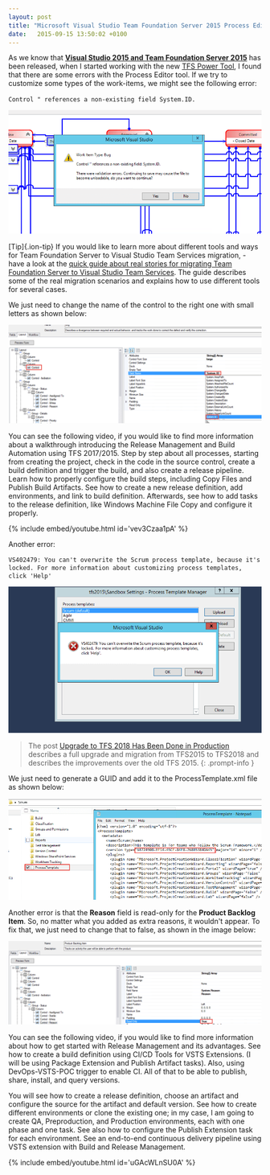 ```yaml
---
layout: post
title: "Microsoft Visual Studio Team Foundation Server 2015 Process Editor errors"
date:   2015-09-15 13:50:02 +0100
---
```


As we know that **[Visual Studio 2015 and Team Foundation Server 2015](https://www.visualstudio.com/?Wt.mc_id=DX_MVP4039889)** has been released, when I started working with the new [TFS Power Tool](https://visualstudiogallery.msdn.microsoft.com/898a828a-af00-42c6-bbb2-530dc7b8f2e1), I found that there are some errors with the Process Editor tool. If we try to customize some types of the work-items, we might see the following error: 

`Control " references a non-existing field System.ID.`

![non-existing field System.ID](/assets/images/2015/09/non-existing-field-system-id.png)

[Tip]{.ion-tip} If you would like to learn more about different tools and ways for Team Foundation Server to Visual Studio Team Services migration, - have a look at the [quick guide about real stories for migrating Team Foundation Server to Visual Studio Team Services](https://mohamedradwan.com/posts/published-a-quick-guide-about-real-stories-for-migrating-team-foundation-server-to-visual-studio-team-services/). The guide describes some of the real migration scenarios and explains how to use different tools for several cases.

We just need to change the name of the control to the right one with small letters as shown below:

![Work-Item System.id](/assets/images/2015/09/wrok-item-system-id.png)

You can see the following video, if you would like to find more information about a walkthrough introducing the Release Management and Build Automation using TFS 2017/2015. Step by step about all processes, starting from creating the project, check in the code in the source control, create a build definition and trigger the build, and also create a release pipeline. Learn how to properly configure the build steps, including Copy Files and Publish Build Artifacts. See how to create a new release definition, add environments, and link to build definition. Afterwards, see how to add tasks to the release definition, like Windows Machine File Copy and configure it properly.

{% include embed/youtube.html id='vev3Czaa1pA' %}

Another error: 

```
VS402479: You can't overwrite the Scrum process template, because it's locked. For more information about customizing process templates, click 'Help'
```

![VS402479 You can't overwrite the Scrum process template, because it's locked. For more information about customizing process templates, click Help.](/assets/images/2015/09/vs402479-you-cant-overwrite-the-scrum-process-template-because-its-locked-for-more-information-about-customizing-process-templates-click-help.png)

>The post [Upgrade to TFS 2018 Has Been Done in Production](https://mohamedradwan.com/posts/upgrade-to-tfs-2018-has-been-done-in-production/) describes a full upgrade and migration from TFS2015 to TFS2018 and describes the improvements over the old TFS 2015.
{: .prompt-info }

We just need to generate a GUID and add it to the ProcessTemplate.xml file as shown below:

![GUID for TFS Process Template](/assets/images/2015/09/guid-for-tfs-process-template.png)

Another error is that the **Reason** field is read-only for the **Product Backlog Item**. So, no matter what you added as extra reasons, it wouldn't appear. To fix that, we just need to change that to false, as shown in the image below:

![ProductBacklogItem layout](/assets/images/2015/09/productbacklogitem-layout1.png)

You can see the following video, if you would like to find more information about how to get started with Release Management and its advantages. See how to create a build definition using CI/CD Tools for VSTS Extensions. (I will be using Package Extension and Publish Artifact tasks). Also, using DevOps-VSTS-POC trigger to enable CI. All of that to be able to publish, share, install, and query versions.

You will see how to create a release definition, choose an artifact and configure the source for the artifact and default version. See how to create different environments or clone the existing one; in my case, I am going to create QA, Preproduction, and Production environments, each with one phase and one task. See also how to configure the Publish Extension task for each environment. See an end-to-end continuous delivery pipeline using VSTS extension with Build and Release Management.

{% include embed/youtube.html id='uGAcWLnSU0A' %}